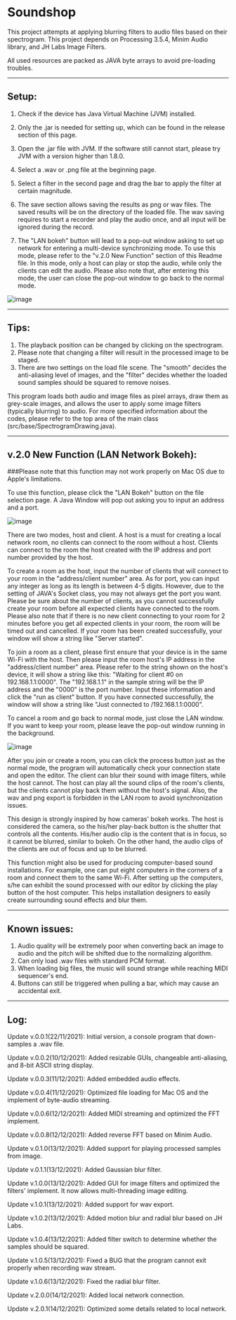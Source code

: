 # Soundshop
This project attempts at applying blurring filters to audio files based on their spectrogram. This project depends on Processing 3.5.4, Minim Audio library, and JH Labs Image Filters.

All used resources are packed as JAVA byte arrays to avoid pre-loading troubles.

-----------------------------------------------------
Setup:
-----------------------------------------------------

1. Check if the device has Java Virtual Machine (JVM) installed.
2. Only the .jar is needed for setting up, which can be found in the release section of this page.
3. Open the .jar file with JVM. If the software still cannot start, please try JVM with a version higher than 1.8.0.
4. Select a .wav or .png file at the beginning page.
5. Select a filter in the second page and drag the bar to apply the filter at certain magnitude.
6. The save section allows saving the results as png or wav files. The saved results will be on the directory of the loaded file.
The wav saving requires to start a recorder and play the audio once, and all input will be ignored during the record.

7. The "LAN bokeh" button will lead to a pop-out window asking to set up network for entering a multi-device synchronizing mode.
To use this mode, please refer to the "v.2.0 New Function" section of this Readme file.
In this mode, only a host can play or stop the audio, while only the clients can edit the audio.
Please also note that, after entering this mode, the user can close the pop-out window to go back to the normal mode.

![image](https://github.com/El-Mundo/Soundshop/blob/master/guide.png)

-----------------------------------------------------
Tips:
-----------------------------------------------------

1. The playback position can be changed by clicking on the spectrogram.
2. Please note that changing a filter will result in the processed image to be staged.
3. There are two settings on the load file scene. The "smooth" decides the anti-aliasing level of images, and the "filter" decides whether the loaded sound samples should be squared to remove noises.

This program loads both audio and image files as pixel arrays, draw them as grey-scale images, and allows the user to apply some image filters (typically blurring) to audio.
For more specified information about the codes, please refer to the top area of the main class (src/base/SpectrogramDrawing.java).


-----------------------------------------------------
v.2.0 New Function (LAN Network Bokeh):
-----------------------------------------------------

###Please note that this function may not work properly on Mac OS due to Apple's limitations.

To use this function, please click the "LAN Bokeh" button on the file selection page.
A Java Window will pop out asking you to input an address and a port.

![image](https://github.com/El-Mundo/Soundshop/blob/master/setlan.png)

There are two modes, host and client.
A host is a must for creating a local network room, no clients can connect to the room without a host.
Clients can connect to the room the host created with the IP address and port number provided by the host.

To create a room as the host, input the number of clients that will connect to your room in the "address/client number" area.
As for port, you can input any integer as long as its length is between 4-5 digits.
However, due to the setting of JAVA's Socket class, you may not always get the port you want.
Please be sure about the number of clients, as you cannot successfully create your room before all expected clients have connected to the room.
Please also note that if there is no new client connecting to your room for 2 minutes before you get all expected clients in your room, the room will be timed out and cancelled.
If your room has been created successfully, your window will show a string like "Server started".

To join a room as a client, please first ensure that your device is in the same Wi-Fi with the host.
Then please input the room host's IP address in the "address/client number" area.
Please refer to the string shown on the host's device, it will show a string like this: "Waiting for client #0 on 192.168.1.1:0000".
The "192.168.1.1" in the sample string will be the IP address and the "0000" is the port number.
Input these information and click the "run as client" button.
If you have connected successfully, the window will show a string like "Just connected to /192.168.1.1:0000".

To cancel a room and go back to normal mode, just close the LAN window.
If you want to keep your room, please leave the pop-out window running in the background.

![image](https://github.com/El-Mundo/Soundshop/blob/master/hostandclient.png)

After you join or create a room, you can click the process button just as the normal mode,
the program will automatically check your connection state and open the editor.
The client can blur their sound with image filters, while the host cannot.
The host can play all the sound clips of the room's clients, but the clients cannot play back them without the host's signal.
Also, the wav and png export is forbidden in the LAN room to avoid synchronization issues.

This design is strongly inspired by how cameras' bokeh works.
The host is considered the camera, so the his/her play-back button is the shutter that controls all the contents.
His/her audio clip is the content that is in focus, so it cannot be blurred, similar to bokeh.
On the other hand, the audio clips of the clients are out of focus and up to be blurred.

This function might also be used for producing computer-based sound installations.
For example, one can put eight computers in the corners of a room and connect them to the same Wi-Fi.
After setting up the computers, s/he can exhibit the sound processed with our editor by clicking the play button of the host computer.
This helps installation designers to easily create surrounding sound effects and blur them.


-----------------------------------------------------
Known issues:
-----------------------------------------------------

1. Audio quality will be extremely poor when converting back an image to audio and the pitch will be shifted due to the normalizing algorithm.
2. Can only load .wav files with standard PCM format.
3. When loading big files, the music will sound strange while reaching MIDI sequencer's end.
4. Buttons can still be triggered when pulling a bar, which may cause an accidental exit.


-----------------------------------------------------
Log:
-----------------------------------------------------

Update v.0.0.1(22/11/2021): Initial version, a console program that down-samples a .wav file.

Update v.0.0.2(10/12/2021): Added resizable GUIs, changeable anti-aliasing, and 8-bit ASCII string display.

Update v.0.0.3(11/12/2021): Added embedded audio effects.

Update v.0.0.4(11/12/2021): Optimized file loading for Mac OS and the implement of byte-audio streaming.

Update v.0.0.6(12/12/2021): Added MIDI streaming and optimized the FFT implement.

Update v.0.0.8(12/12/2021): Added reverse FFT based on Minim Audio.

Update v.0.1.0(13/12/2021): Added support for playing processed samples from image.

Update v.0.1.1(13/12/2021): Added Gaussian blur filter.

Update v.1.0.0(13/12/2021): Added GUI for image filters and optimized the filters' implement. It now allows multi-threading image editing.

Update v.1.0.1(13/12/2021): Added support for wav export.

Update v.1.0.2(13/12/2021): Added motion blur and radial blur based on JH Labs.

Update v.1.0.4(13/12/2021): Added filter switch to determine whether the samples should be squared.

Update v.1.0.5(13/12/2021): Fixed a BUG that the program cannot exit properly when recording wav stream.

Update v.1.0.6(13/12/2021): Fixed the radial blur filter.

Update v.2.0.0(14/12/2021): Added local network connection.

Update v.2.0.1(14/12/2021): Optimized some details related to local network.
